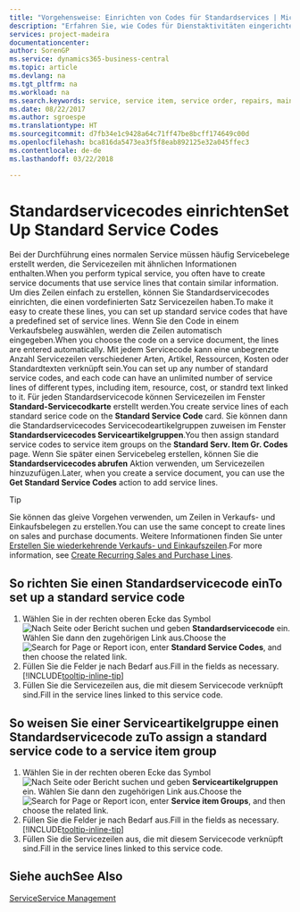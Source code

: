 ```yaml
---
title: "Vorgehensweise: Einrichten von Codes für Standardservices | Microsoft Docs"
description: "Erfahren Sie, wie Codes für Dienstaktivitäten eingerichtet werden, die Sie häufig ausführen."
services: project-madeira
documentationcenter: 
author: SorenGP
ms.service: dynamics365-business-central
ms.topic: article
ms.devlang: na
ms.tgt_pltfrm: na
ms.workload: na
ms.search.keywords: service, service item, service order, repairs, maintenance
ms.date: 08/22/2017
ms.author: sgroespe
ms.translationtype: HT
ms.sourcegitcommit: d7fb34e1c9428a64c71ff47be8bcff174649c00d
ms.openlocfilehash: bca816da5473ea3f5f8eab892125e32a045ffec3
ms.contentlocale: de-de
ms.lasthandoff: 03/22/2018

---
```


# <a name="set-up-standard-service-codes"></a><span data-ttu-id="eb4a9-103">Standardservicecodes einrichten</span><span class="sxs-lookup"><span data-stu-id="eb4a9-103">Set Up Standard Service Codes</span></span>
<span data-ttu-id="eb4a9-104">Bei der Durchführung eines normalen Service müssen häufig Servicebelege erstellt werden, die Servicezeilen mit ähnlichen Informationen enthalten.</span><span class="sxs-lookup"><span data-stu-id="eb4a9-104">When you perform typical service, you often have to create service documents that use service lines that contain similar information.</span></span> <span data-ttu-id="eb4a9-105">Um dies Zeilen einfach zu erstellen, können Sie Standardservicecodes einrichten, die einen vordefinierten Satz Servicezeilen haben.</span><span class="sxs-lookup"><span data-stu-id="eb4a9-105">To make it easy to create these lines, you can set up standard service codes that have a predefined set of service lines.</span></span> <span data-ttu-id="eb4a9-106">Wenn Sie den Code in einem Verkaufsbeleg auswählen, werden die Zeilen automatisch eingegeben.</span><span class="sxs-lookup"><span data-stu-id="eb4a9-106">When you choose the code on a service document, the lines are entered automatically.</span></span> <span data-ttu-id="eb4a9-107">Mit jedem Servicecode kann eine unbegrenzte Anzahl Servicezeilen verschiedener Arten, Artikel, Ressourcen, Kosten oder Standardtexten verknüpft sein.</span><span class="sxs-lookup"><span data-stu-id="eb4a9-107">You can set up any number of standard service codes, and each code can have an unlimited number of service lines of different types, including item, resource, cost, or standrd text linked to it.</span></span> <span data-ttu-id="eb4a9-108">Für jeden Standardservicecode können Servicezeilen im Fenster **Standard-Servicecodkarte** erstellt werden.</span><span class="sxs-lookup"><span data-stu-id="eb4a9-108">You create service lines of each standard serice code on the **Standard Service Code** card.</span></span> <span data-ttu-id="eb4a9-109">Sie können dann die Standardservicecodes Servicecodeartikelgruppen zuweisen im Fenster **Standardservicecodes Serviceartikelgruppen**.</span><span class="sxs-lookup"><span data-stu-id="eb4a9-109">You then assign standard service codes to service item groups on the **Standard Serv. Item Gr. Codes** page.</span></span> <span data-ttu-id="eb4a9-110">Wenn Sie später einen Servicebeleg erstellen, können Sie die **Standardservicecodes abrufen** Aktion verwenden, um Servicezeilen hinzuzufügen.</span><span class="sxs-lookup"><span data-stu-id="eb4a9-110">Later, when you create a service document, you can use the **Get Standard Service Codes** action to add service lines.</span></span>  
  
> [!Tip]
>  <span data-ttu-id="eb4a9-111">Sie können das gleive Vorgehen verwenden, um Zeilen in Verkaufs- und Einkaufsbelegen zu erstellen.</span><span class="sxs-lookup"><span data-stu-id="eb4a9-111">You can use the same concept to create lines on sales and purchase documents.</span></span> <span data-ttu-id="eb4a9-112">Weitere Informationen finden Sie unter [Erstellen Sie wiederkehrende Verkaufs- und Einkaufszeilen](sales-how-work-standard-lines.md).</span><span class="sxs-lookup"><span data-stu-id="eb4a9-112">For more information, see [Create Recurring Sales and Purchase Lines](sales-how-work-standard-lines.md).</span></span>    
  
## <a name="to-set-up-a-standard-service-code"></a><span data-ttu-id="eb4a9-113">So richten Sie einen Standardservicecode ein</span><span class="sxs-lookup"><span data-stu-id="eb4a9-113">To set up a standard service code</span></span>    
1. <span data-ttu-id="eb4a9-114">Wählen Sie in der rechten oberen Ecke das Symbol ![Nach Seite oder Bericht suchen](media/ui-search/search_small.png "Nach Seite oder Bericht suchen") und geben **Standardservicecode** ein. Wählen Sie dann den zugehörigen Link aus.</span><span class="sxs-lookup"><span data-stu-id="eb4a9-114">Choose the ![Search for Page or Report](media/ui-search/search_small.png "Search for Page or Report icon") icon, enter **Standard Service Codes**, and then choose the related link.</span></span>  
2. <span data-ttu-id="eb4a9-115">Füllen Sie die Felder je nach Bedarf aus.</span><span class="sxs-lookup"><span data-stu-id="eb4a9-115">Fill in the fields as necessary.</span></span> [!INCLUDE[tooltip-inline-tip](includes/tooltip-inline-tip_md.md)]  
4. <span data-ttu-id="eb4a9-116">Füllen Sie die Servicezeilen aus, die mit diesem Servicecode verknüpft sind.</span><span class="sxs-lookup"><span data-stu-id="eb4a9-116">Fill in the service lines linked to this service code.</span></span>  

## <a name="to-assign-a-standard-service-code-to-a-service-item-group"></a><span data-ttu-id="eb4a9-117">So weisen Sie einer Serviceartikelgruppe einen Standardservicecode zu</span><span class="sxs-lookup"><span data-stu-id="eb4a9-117">To assign a standard service code to a service item group</span></span>
1. <span data-ttu-id="eb4a9-118">Wählen Sie in der rechten oberen Ecke das Symbol ![Nach Seite oder Bericht suchen](media/ui-search/search_small.png "Nach Seite oder Bericht suchen") und geben **Serviceartikelgruppen** ein. Wählen Sie dann den zugehörigen Link aus.</span><span class="sxs-lookup"><span data-stu-id="eb4a9-118">Choose the ![Search for Page or Report](media/ui-search/search_small.png "Search for Page or Report icon") icon, enter **Service item Groups**, and then choose the related link.</span></span>  
2. <span data-ttu-id="eb4a9-119">Füllen Sie die Felder je nach Bedarf aus.</span><span class="sxs-lookup"><span data-stu-id="eb4a9-119">Fill in the fields as necessary.</span></span> [!INCLUDE[tooltip-inline-tip](includes/tooltip-inline-tip_md.md)]
3. <span data-ttu-id="eb4a9-120">Füllen Sie die Servicezeilen aus, die mit diesem Servicecode verknüpft sind.</span><span class="sxs-lookup"><span data-stu-id="eb4a9-120">Fill in the service lines linked to this service code.</span></span>  

## <a name="see-also"></a><span data-ttu-id="eb4a9-121">Siehe auch</span><span class="sxs-lookup"><span data-stu-id="eb4a9-121">See Also</span></span>
[<span data-ttu-id="eb4a9-122">Service</span><span class="sxs-lookup"><span data-stu-id="eb4a9-122">Service Management</span></span>](service-service.md)
